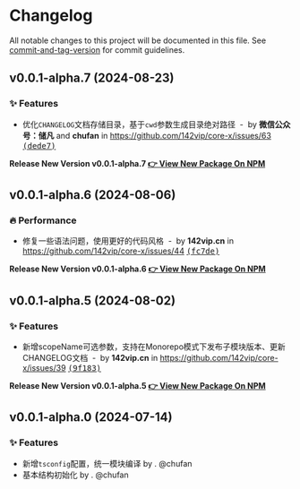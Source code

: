 # Changelog

All notable changes to this project will be documented in this file. See [commit-and-tag-version](https://github.com/absolute-version/commit-and-tag-version) for commit guidelines.

## v0.0.1-alpha.7 (2024-08-23)

### ✨ Features

- 优化`CHANGELOG`文档存储目录，基于`cwd`参数生成目录绝对路径 &nbsp;-&nbsp; by **微信公众号：储凡** and **chufan** in https://github.com/142vip/core-x/issues/63 [<samp>(dede7)</samp>](https://github.com/142vip/core-x/commit/dede731)

**Release New Version v0.0.1-alpha.7 [👉 View New Package On NPM](https://www.npmjs.com/package/@142vip/release-version)**

## v0.0.1-alpha.6 (2024-08-06)

### 🔥 Performance

- 修复一些语法问题，使用更好的代码风格 &nbsp;-&nbsp; by **142vip.cn** in https://github.com/142vip/core-x/issues/44 [<samp>(fc7de)</samp>](https://github.com/142vip/core-x/commit/fc7defc)

**Release New Version v0.0.1-alpha.6 [👉 View New Package On NPM](https://www.npmjs.com/package/@142vip/release-version)**

## v0.0.1-alpha.5 (2024-08-02)

### ✨ Features

- 新增scopeName可选参数，支持在Monorepo模式下发布子模块版本、更新CHANGELOG文档 &nbsp;-&nbsp; by **142vip.cn** in https://github.com/142vip/core-x/issues/39 [<samp>(9f183)</samp>](https://github.com/142vip/core-x/commit/9f18339)

**Release New Version v0.0.1-alpha.5 [👉 View New Package On NPM](https://www.npmjs.com/package/@142vip/release-version)**


## v0.0.1-alpha.0 (2024-07-14)

### ✨ Features

- 新增`tsconfig`配置，统一模块编译 by . @chufan
- 基本结构初始化  by . @chufan
